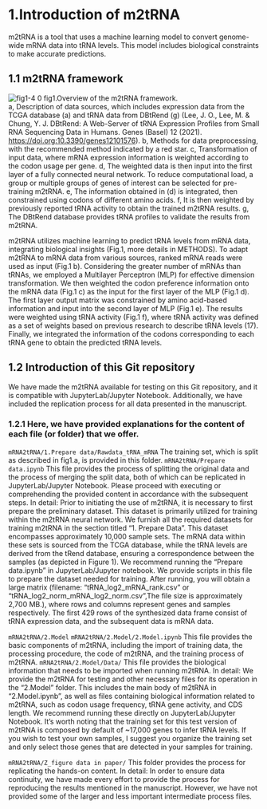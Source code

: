 # 1.Introduction of m2tRNA
m2tRNA is a tool that uses a machine learning model to convert genome-wide mRNA data into tRNA levels. This model includes biological constraints to make accurate predictions.


## 1.1 m2tRNA framework
![fig1-4 0](https://github.com/dydazy/mRNA2tRNA/assets/46813403/81224c04-a128-4380-8ed6-1e9174495a9c)
fig1.Overview of the m2tRNA framework.  
a, Description of data sources, which includes expression data from the TCGA database (a) and tRNA data from DBtRend (g) (Lee, J. O., Lee, M. & Chung, Y. J. DBtRend: A Web-Server of tRNA Expression Profiles from Small RNA Sequencing Data in Humans. Genes (Basel) 12 (2021). https://doi.org:10.3390/genes12101576).  b, Methods for data preprocessing, with the recommended method indicated by a red star.  c, Transformation of input data, where mRNA expression information is weighted according to the codon usage per gene.  d, The weighted data is then input into the first layer of a fully connected neural network. To reduce computational load, a group or multiple groups of genes of interest can be selected for pre-training m2tRNA.  e, The information obtained in (d) is integrated, then constrained using codons of different amino acids.  f, It is then weighted by previously reported tRNA activity to obtain the trained m2tRNA results.  g, The DBtRend database provides tRNA profiles to validate the results from m2tRNA. 

m2tRNA utilizes machine learning to predict tRNA levels from mRNA data, integrating biological insights (Fig.1, more details in METHODS).  To adapt m2tRNA to mRNA data from various sources, ranked mRNA reads were used as input (Fig.1 b).  Considering the greater number of mRNAs than tRNAs, we employed a Multilayer Perceptron (MLP) for effective dimension transformation.  We then weighted the codon preference information onto the mRNA data (Fig.1 c) as the input for the first layer of the MLP (Fig.1 d).  The first layer output matrix was constrained by amino acid-based information and input into the second layer of MLP (Fig.1 e).  The results were weighted using tRNA activity (Fig.1 f), where tRNA activity was defined as a set of weights based on previous research to describe tRNA levels (17).  Finally, we integrated the information of the codons corresponding to each tRNA gene to obtain the predicted tRNA levels. 


## 1.2 Introduction of this Git repository
We have made the m2tRNA available for testing on this Git repository, and it is compatible with JupyterLab/Jupyter Notebook. Additionally, we have included the replication process for all data presented in the manuscript.

### 1.2.1 Here, we have provided explanations for the content of each file (or folder) that we offer.
```mRNA2tRNA/1.Prepare data/Rawdata_tRNA_mRNA``` The training set, which is split as described in fig1.a, is provided in this folder.
```mRNA2tRNA/Prepare data.ipynb``` This file provides the process of splitting the original data and the process of merging the split data, both of which can be replicated in JupyterLab/Jupyter Notebook.
Please proceed with executing or comprehending the provided content in accordance with the subsequent steps.
In detail:  Prior to initiating the use of m2tRNA, it is necessary to first prepare the preliminary dataset. This dataset is primarily utilized for training within the m2tRNA neural network. We furnish all the required datasets for training m2tRNA in the section titled “1. Prepare Data”. This dataset encompasses approximately 10,000 sample sets. The mRNA data within these sets is sourced from the TCGA database, while the tRNA levels are derived from the tRend database, ensuring a correspondence between the samples (as depicted in Figure 1).
We recommend running the “Prepare data.ipynb” in JupyterLab/Jupyter notebook. We provide scripts in this file to prepare the dataset needed for training. After running, you will obtain a large matrix (filename: “tRNA_log2_mRNA_rank.csv” or “tRNA_log2_norm_mRNA_log2_norm.csv”,The file size is approximately 2,700 MB.), where rows and columns represent genes and samples respectively. The first 429 rows of the synthesized data frame consist of tRNA expression data, and the subsequent data is mRNA data.

```mRNA2tRNA/2.Model``` 
```mRNA2tRNA/2.Model/2.Model.ipynb``` This file provides the basic components of m2tRNA, including the import of training data, the processing procedure, the code of m2tRNA, and the training process of m2tRNA.
```mRNA2tRNA/2.Model/Data/``` This file provides the biological information that needs to be imported when running m2tRNA.
In detail:  We provide the m2tRNA for testing and other necessary files for its operation in the “2.Model” folder. This includes the main body of m2tRNA in “2.Model.ipynb”, as well as files containing biological information related to m2tRNA, such as codon usage frequency, tRNA gene activity, and CDS length. We recommend running these directly on JupyterLab/Jupyter Notebook.
It’s worth noting that the training set for this test version of m2tRNA is composed by default of ~17,000 genes to infer tRNA levels. If you wish to test your own samples, I suggest you organize the training set and only select those genes that are detected in your samples for training.

```mRNA2tRNA/Z_figure data in paper/``` This folder provides the process for replicating the hands-on content.
In detail: In order to ensure data continuity, we have made every effort to provide the process for reproducing the results mentioned in the manuscript. However, we have not provided some of the larger and less important intermediate process files.





















